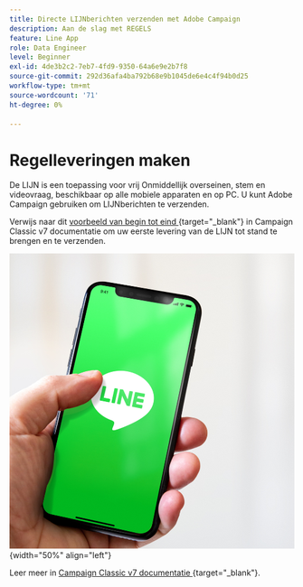 ```yaml
---
title: Directe LIJNberichten verzenden met Adobe Campaign
description: Aan de slag met REGELS
feature: Line App
role: Data Engineer
level: Beginner
exl-id: 4de3b2c2-7eb7-4fd9-9350-64a6e9e2b7f8
source-git-commit: 292d36afa4ba792b68e9b1045de6e4c4f94b0d25
workflow-type: tm+mt
source-wordcount: '71'
ht-degree: 0%

---
```


# Regelleveringen maken

De LIJN is een toepassing voor vrij Onmiddellijk overseinen, stem en videovraag, beschikbaar op alle mobiele apparaten en op PC. U kunt Adobe Campaign gebruiken om LIJNberichten te verzenden.

Verwijs naar dit [ voorbeeld van begin tot eind ](https://experienceleague.adobe.com/docs/campaign-classic/using/sending-messages/line-channel.html#example--create-and-send-a-personalized-line-message) {target="_blank"} in Campaign Classic v7 documentatie om uw eerste levering van de LIJN tot stand te brengen en te verzenden.

![](../assets/do-not-localize/LINE-msg.jpeg){width="50%" align="left"}

Leer meer in [ Campaign Classic v7 documentatie ](https://experienceleague.adobe.com/docs/campaign-classic/using/sending-messages/line-channel.html) {target="_blank"}.

